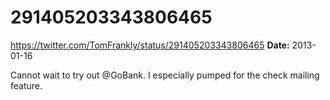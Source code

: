 # 291405203343806465
https://twitter.com/TomFrankly/status/291405203343806465
**Date:** 2013-01-16

Cannot wait to try out @GoBank. I especially pumped for the check mailing feature.
